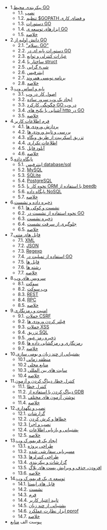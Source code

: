 - 1.[پیکربندی محیط GO](01.0.md)
	- 1.1. [نصب](01.1.md)
	- 1.2. [تنظیم $GOPATH و فضای کاری](01.2.md)
	- 1.3. [دستورات GO](01.3.md)
	- 1.4. [ابزارهای توسعه ی GO](01.4.md)
	- 1.5. [خلاصه](01.5.md)
- 2.[دانش اولیه از GO](02.0.md)
	- 2.1. ["سلام، GO"](02.1.md)
	- 2.2. [دستورات پایه ای در GO](02.2.md)
	- 2.3. [عبارات کنترلی و توابع](02.3.md)
	- 2.4. [ساختار یا struct](02.4.md)
	- 2.5. [شیء گرایی](02.5.md)
	- 2.6. [اینترفیس](02.6.md)
	- 2.7. [برنامه نویسی همروند](02.7.md)
	- 2.8. [خلاصه](02.8.md)
- 3.[پایه و اساس وب](03.0.md)
	- 3.1. [اصول کار در وب](03.1.md)
	- 3.2. [ایجاد یک وب سرور ساده](03.2.md)
	- 3.3. [چگونگی کارکرد GO در وب](03.3.md)
	- 3.4. [آشنایی با پکیج های http در GO](03.4.md)
	- 3.5. [خلاصه](03.5.md)
- 4.[فرم اطلاعات کاربر](04.0.md)
	- 4.1. [پردازش ورودی ها](04.1.md)
	- 4.2. [بررسی و تایید ورودی ها](04.2.md)
	- 4.3. [تزریق اسکریپت از طریق وبگاه](04.3.md)
	- 4.4. [اطلاعات تکراری](04.4.md)
	- 4.5. [آپلود فایل](04.5.md)
	- 4.6. [خلاصه](04.6.md)
- 5.[پایگاه داده](05.0.md)
	- 5.1. [اینترفیس database/sql](05.1.md)
	- 5.2. [MySQL](05.2.md)
	- 5.3. [SQLite](05.3.md)
	- 5.4. [PostgreSQL](05.4.md)
	- 5.5. [نحوه کار با ORM با استفاده از beedb](05.5.md)
	- 5.6. [پایگاه داده NoSQL](05.6.md)
	- 5.7. [خلاصه](05.7.md)
- 6.[ذخیره داده و نشست](06.0.md)
	- 6.1. [نشست و کوکی ها](06.1.md)
	- 6.2. [نحوه استفاده از نشست در GO](06.2.md)
	- 6.3. [ذخیره نشست](06.3.md)
	- 6.4. [جلوگیری از سرقت نشست](06.4.md)
	- 6.5. [خلاصه](06.5.md)
- 7.[فایل های متنی](07.0.md)
	- 7.1. [XML](07.1.md)
	- 7.2. [JSON](07.2.md)
	- 7.3. [Regexp](07.3.md)
	- 7.4. [استفاده از تمپلیت در GO](07.4.md)
	- 7.5. [فایل ها](07.5.md)
	- 7.6. [رشته ها](07.6.md)
	- 7.7. [خلاصه](07.7.md)
- 8.[سرویس های وب](08.0.md)
	- 8.1. [سوکت](08.1.md)
	- 8.2. [وب سوکت](08.2.md)
	- 8.3. [REST](08.3.md)
	- 8.4. [RPC](08.4.md)
	- 8.5. [خلاصه](08.5.md)
- 9.[امنیت و رمزنگاری](09.0.md)
	- 9.1. [حملات CSRF](09.1.md)
	- 9.2. [فیلتر کردن ورودی ها](09.2.md)
	- 9.3. [حملات XSS](09.3.md)
	- 9.4. [تزریق SQL](09.4.md)
	- 9.5. [ذخیره رمز عبور](09.5.md)
	- 9.6. [رمزنگاری و رمزگشایی داده ها](09.6.md)
	- 9.7. [خلاصه](09.7.md)
- 10.[پشتیبانی از چند زبان و بومی سازی](10.0.md)
	- 10.1 [منطقه زمانی](10.1.md)
	- 10.2 [منابع محلی](10.2.md)
	- 10.3 [سایت های بین المللی](10.3.md)
	- 10.4 [خلاصه](10.4.md)
- 11.[کنترل خطا، دیباگ کردن و آزمون](11.0.md)
	- 11.1. [کنترل خطا](11.1.md)
	- 11.2. [دیباگ کردن با استفاده از GDB](11.2.md)
	- 11.3. [نوشتن آزمون های مختلف](11.3.md)
	- 11.4. [خلاصه](11.4.md)
- 12.[نصب و نگهداری](12.0.md)
	- 12.1. [گزارشات](12.1.md)
	- 12.2. [خطاها و کرش کردن](12.2.md)
	- 12.3. [نصب و اجرا](12.3.md)
	- 12.4. [پشتیبانی و بازیابی اطلاعات](12.4.md)
	- 12.5. [خلاصه](12.5.md)
- 13.[ایجاد یک فریمورک وب](13.0.md)
	- 13.1. [طراحی پروژه](13.1.md)
	- 13.2. [مسیریابی سفارشی شده](13.2.md)
	- 13.3. [طراحی کنترلرها](13.3.md)
	- 13.4. [گزارشات و پیکربندی](13.4.md)
	- 13.5. [افزودن، حذف و ویرایش پست های بلاگ](13.5.md)
	- 13.6. [خلاصه](13.6.md)
- 14.[توسعه ی یک فریمورک وب](14.0.md)
	- 14.1. [فایل های ایستا](14.1.md)
	- 14.2. [نشست](14.2.md)
	- 14.3. [فرم](14.3.md)
	- 14.4. [تایید اعتبار کاربر](14.4.md)
	- 14.5. [پشتیبانی از چند زبان](14.5.md)
	- 14.6. [ابزار نظارت عملکرد pprof](14.6.md)
	- 14.7. [خلاصه](14.7.md)
- پیوست الف [منابع](ref.md)